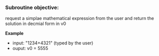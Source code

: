 ### Subroutine objective: 
request a simplae mathematical expression from the user and return the solution in decmial form in v0



**Example**
- input: "1234+4321" (typed by the user)
- ouput: v0 = 5555